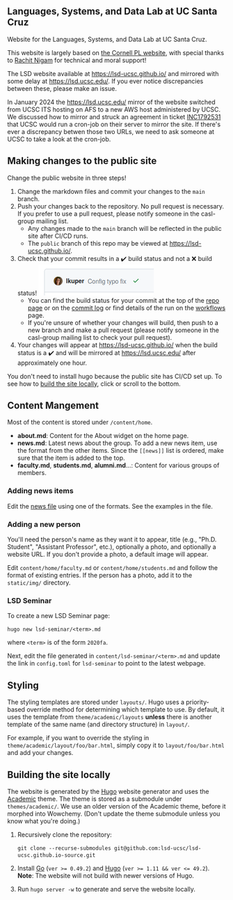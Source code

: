 Languages, Systems, and Data Lab at UC Santa Cruz
-------------------------------------------------

Website for the Languages, Systems, and Data Lab at UC Santa Cruz.

This website is largely based on [the Cornell PL website](https://github.com/cornell-pl/pl.cs.cornell.edu), with special thanks to 
[Rachit Nigam](https://rachitnigam.com) for technical and moral support!

The LSD website available at <https://lsd-ucsc.github.io/> and mirrored with some delay at <https://lsd.ucsc.edu/>. If you ever notice discrepancies between these, please make an issue.

In January 2024 the <https://lsd.ucsc.edu/> mirror of the website switched from UCSC ITS hosting on AFS to a new AWS host administered by UCSC. We discussed how to mirror and struck an agreement in ticket [INC1792531](https://slughub.ucsc.edu/its?id=ticket&table=incident&sys_id=c418fd681b13f510e8c5eb93604bcb70) that UCSC would run a cron-job on their server to mirror the site. If there's ever a discrepancy betwen those two URLs, we need to ask someone at UCSC to take a look at the cron-job.

## Making changes to the public site

Change the public website in three steps!

1. Change the markdown files and commit your changes to the `main` branch.
1. Push your changes back to the repository. No pull request is necessary. If you prefer to use a pull request, please notify someone in the casl-group mailing list.
    * Any changes made to the `main` branch will be reflected in the public site after CI/CD runs.
    * The `public` branch of this repo may be viewed at <https://lsd-ucsc.github.io/>.
1. Check that your commit results in a :heavy_check_mark: build status and not a :x: build status! ![](.build-status-example.png)
    * You can find the build status for your commit
      at the top of the [repo page](https://github.com/lsd-ucsc/lsd-ucsc.github.io)
      or on the [commit log](https://github.com/lsd-ucsc/lsd-ucsc.github.io-source/commits/main)
      or find details of the run on the [workflows](https://github.com/lsd-ucsc/lsd-ucsc.github.io-source/actions) page.
    * If you're unsure of whether your changes will build, then push to a new branch and make a pull request (please notify someone in the casl-group mailing list to check your pull request).
1. Your changes will appear at <https://lsd-ucsc.github.io/> when the build status is a :heavy_check_mark: and will be mirrored at <https://lsd.ucsc.edu/> after approximately one hour.

You don't need to install hugo because the public site has CI/CD set up. To see how to [build the site locally](#building-the-site-locally), click or scroll to the bottom.

## Content Mangement

Most of the content is stored under `/content/home`.

- **about.md**: Content for the About widget on the home page.
- **news.md**: Latest news about the group. To add a new news item, use the
  format from the other items. Since the `[[news]]` list is ordered, make sure
  that the item is added to the top.
- **faculty.md**, **students.md**, **alumni.md**...: Content for various groups
  of members.

### Adding news items

Edit the [news file][news] using one of the formats.
See the examples in the file.

[news]: content/home/news.md

### Adding a new person

You'll need the person's name as they want it to appear, title (e.g., "Ph.D. Student", "Assistant Professor", etc.), optionally a photo, and optionally a website URL.  If you don't provide a photo, a default image will appear.

Edit `content/home/faculty.md` or `content/home/students.md` and follow the format of existing entries.  If the person has a photo, add it to the `static/img/` directory.

### LSD Seminar

To create a new LSD Seminar page:

```
hugo new lsd-seminar/<term>.md
```

where `<term>` is of the form `2020fa`.

Next, edit the file generated in `content/lsd-seminar/<term>.md` and update the
link in `config.toml` for `lsd-seminar` to point to the latest webpage.

## Styling

The styling templates are stored under `layouts/`. Hugo uses a priority-based
override method for determining which template to use. By default, it uses
the template from `theme/academic/layouts` **unless** there is another template
of the same name (and directory structure) in `layout/`.

For example, if you want to override the styling in
`theme/academic/layout/foo/bar.html`, simply copy it to `layout/foo/bar.html`
and add your changes.

## Building the site locally

The website is generated by the [Hugo][hugo] website generator and uses the
[Academic][academic] theme. The theme is stored as a submodule under
`themes/academic/`.  We use an older version of the Academic theme, before it morphed into Wowchemy.  (Don't update the theme submodule unless you know what you're doing.)

1. Recursively clone the repository:
   ```
   git clone --recurse-submodules git@github.com:lsd-ucsc/lsd-ucsc.github.io-source.git
   ```
2. Install [Go][go] (`ver >= 0.49.2`) and [Hugo][hugo] (`ver >= 1.11 && ver <= 49.2`). **Note**: The website will not build with newer versions of Hugo.

3. Run `hugo server -w` to generate and serve the website locally.

[hugo]: https://github.com/gohugoio/hugo/releases/tag/v0.49.2
[go]: https://golang.org/
[academic]: https://github.com/gcushen/hugo-academic
